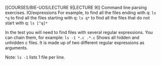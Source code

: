 [[COURSES/BIE-UOS/LECTURE 9|LECTURE 9]]
Command line parsing exercises.  IO/expressions
For example, 
to find all the files ending with q: `ls *q`
to find all the files starting with q: `ls q*`
to find all the files that do not start with q: `ls [^q]*`

In the test you will need to find files with several regular expressions. You can chain them, for example: `ls -1 *.c .*.c` Shows all hidden and unhidden c files. It is made up of two different regular expressions as arguments.

Note: `ls -1` lists 1 file per line.

